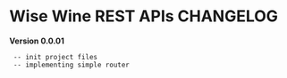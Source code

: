 Wise Wine REST APIs
CHANGELOG
=========
**Version 0.0.01**

     -- init project files
	 -- implementing simple router 
